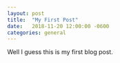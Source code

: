 ```yaml
---
layout: post
title:  "My First Post"
date:   2018-11-20 12:00:00 -0600
categories: general
---
```


Well I guess this is my first blog post.
